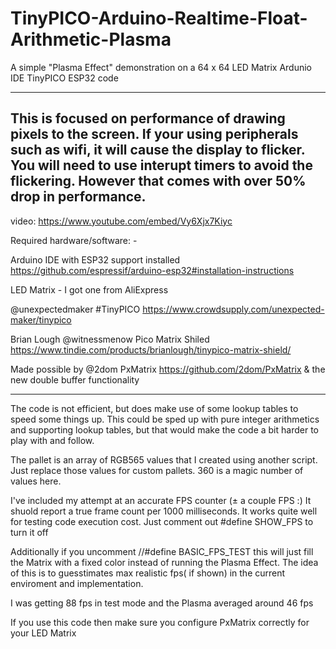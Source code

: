 # TinyPICO-Arduino-Realtime-Float-Arithmetic-Plasma

A simple "Plasma Effect" demonstration on a 64 x 64 LED Matrix
Ardunio IDE TinyPICO ESP32 code

---
This is focused on performance of drawing pixels to the screen. If your using peripherals such as wifi, it will cause the display to flicker. You will need to use interupt timers to avoid the flickering. However that comes with over 50% drop in performance.
---



video: https://www.youtube.com/embed/Vy6Xjx7Kiyc

Required hardware/software: -

Arduino IDE with ESP32 support installed https://github.com/espressif/arduino-esp32#installation-instructions

LED Matrix - I got one from AliExpress

@unexpectedmaker #TinyPICO https://www.crowdsupply.com/unexpected-maker/tinypico

Brian Lough @witnessmenow Pico Matrix Shiled https://www.tindie.com/products/brianlough/tinypico-matrix-shield/

Made possible by @2dom PxMatrix https://github.com/2dom/PxMatrix & the new double buffer functionality

---

The code is not efficient, but does make use of some lookup tables to speed some things up.
This could be sped up with pure integer arithmetics and supporting lookup tables, but that would make the code a bit harder to play with and follow.

The pallet is an array of RGB565 values that I created using another script. Just replace those values for custom pallets.
360 is a magic number of values here.

I've included my attempt at an accurate FPS counter (± a couple FPS :)
It shuold report a true frame count per 1000 milliseconds. It works quite well for testing code execution cost.
Just comment out #define SHOW_FPS to turn it off

Additionally if you uncomment //#define BASIC_FPS_TEST this will just fill the Matrix with a fixed color instead of running the Plasma Effect. The idea of this is to guesstimates max realistic fps( if shown) in the current enviroment and implementation.

I was getting 88 fps in test mode and the Plasma averaged around 46 fps

If you use this code then make sure you configure PxMatrix correctly for your LED Matrix


